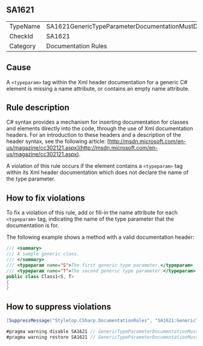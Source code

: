 ﻿## SA1621

<table>
<tr>
  <td>TypeName</td>
  <td>SA1621GenericTypeParameterDocumentationMustDeclareParameterName</td>
</tr>
<tr>
  <td>CheckId</td>
  <td>SA1621</td>
</tr>
<tr>
  <td>Category</td>
  <td>Documentation Rules</td>
</tr>
</table>

## Cause

A `<typeparam>` tag within the Xml header documentation for a generic C# element is missing a name attribute, or contains an empty name attribute.

## Rule description

C# syntax provides a mechanism for inserting documentation for classes and elements directly into the code, through the use of Xml documentation headers. For an introduction to these headers and a description of the header syntax, see the following article: [http://msdn.microsoft.com/en-us/magazine/cc302121.aspx](http://msdn.microsoft.com/en-us/magazine/cc302121.aspx).

A violation of this rule occurs if the element contains a `<typeparam>` tag within its Xml header documentation which does not declare the name of the type parameter.

## How to fix violations

To fix a violation of this rule, add or fill-in the name attribute for each `<typeparam>` tag, indicating the name of the type parameter that the documentation is for.

The following example shows a method with a valid documentation header:

```csharp
/// <summary>
/// A sample generic class.
/// </summary>
/// <typeparam name="S">The first generic type parameter.</typeparam>
/// <typeparam name="T">The second generic type parameter.</typeparam>
public class Class1<S, T>
{ 
}
```

## How to suppress violations

```csharp
[SuppressMessage("StyleCop.CSharp.DocumentationRules", "SA1621:GenericTypeParameterDocumentationMustDeclareParameterName", Justification = "Reviewed.")]
```

```csharp
#pragma warning disable SA1621 // GenericTypeParameterDocumentationMustDeclareParameterName
#pragma warning restore SA1621 // GenericTypeParameterDocumentationMustDeclareParameterName
```
